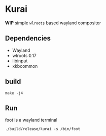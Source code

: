 # Kurai
**WIP** simple `wlroots` based wayland compositor

## Dependencies
- Wayland
- wlroots 0.17
- libinput
- xkbcommon

## build
```
make -j4
```

## Run
foot is a wayland terminal
```
./build/release/kurai -s /bin/foot
